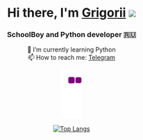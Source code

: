 <div align="center">
  <h1>Hi there, I'm <a href="https://t.me/Grinik767" target="_blank">Grigorii</a> 
  <img src="https://github.com/blackcater/blackcater/raw/main/images/Hi.gif" height="32"/></h1>
  <h3>SchoolBoy and Python developer 🇷🇺</h3>
  🌱 I’m currently learning Python </br>
  📫 How to reach me: <a href="https://t.me/Grinik767" target="_blank">Telegram</a> 
  
  ![snake gif](https://github.com/Grinik767/Grinik767/blob/output/github-contribution-grid-snake.gif)

  [![Top Langs](https://github-readme-stats.vercel.app/api/top-langs/?username=Grinik767&layout=compact)](https://github.com/anuraghazra/github-readme-stats)
</div>
 

